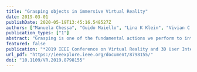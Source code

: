 ```yaml
---
title: "Grasping objects in immersive Virtual Reality"
date: 2019-03-01
publishDate: 2020-05-19T13:45:16.548527Z
authors: ["Manuela Chessa", "Guido Maiello", "Lina K Klein", "Vivian C Paulun", "Fabio Solari"]
publication_types: ["1"]
abstract: "Grasping is one of the fundamental actions we perform to interact with objects in real environments, and in the real world we rarely experience difﬁculty picking up objects. Grasping plays a fundamental role for interactive virtual reality (VR) systems that are increasingly employed not only for recreational purposes, but also for training in industrial contexts, in medical tasks, and for rehabilitation protocols. To ensure the effectiveness of such VR applications, we must understand whether the same grasping behaviors and strategies employed in the real world are adopted when interacting with objects in VR. To this aim, we replicated in VR an experimental paradigm employed to investigate grasping behavior in the real world. We tracked participants’ foreﬁnger and thumb as they picked up, in a VR environment, unfamiliar objects presented at different orientations, and exhibiting the same physics behavior of their real counterparts. We compared grasping behavior within and across participants, in VR and in the corresponding real world situation. Our ﬁndings highlight the similarities and differences in grasping behavior in real and virtual environments."
featured: false
publication: "*2019 IEEE Conference on Virtual Reality and 3D User Interfaces (VR)*"
url_pdf: "https://ieeexplore.ieee.org/document/8798155/"
doi: "10.1109/VR.2019.8798155"
---
```



